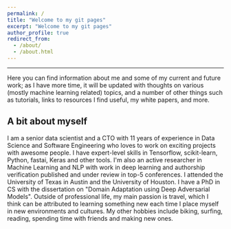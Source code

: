 ```yaml
---
permalink: /
title: "Welcome to my git pages"
excerpt: "Welcome to my git pages"
author_profile: true
redirect_from: 
  - /about/
  - /about.html
---
```


---

Here you can find information about me and some of my current and future work; as I have more time, it will be updated with thoughts on various (mostly machine learning related) topics, and a number of other things such as tutorials, links to resources I find useful, my white papers, and more.

A bit about myself
----

I am a senior data scientist and a CTO with 11 years of experience in Data Science and Software Engineering who loves to work on exciting projects with awesome people. I have expert-level skills in Tensorflow, scikit-learn, Python, fastai, Keras and other tools. I'm also an active researcher in Machine Learning and NLP with work in deep learning and authorship verification published and under review in top-5 conferences. I attended the University of Texas in Austin and the University of Houston. I have a PhD in CS with the dissertation on "Domain Adaptation using Deep Adversarial Models". Outside of professional life, my main passion is travel, which I think can be attributed to learning something new each time I place myself in new environments and cultures. My other hobbies include biking, surfing, reading, spending time with friends and making new ones.
